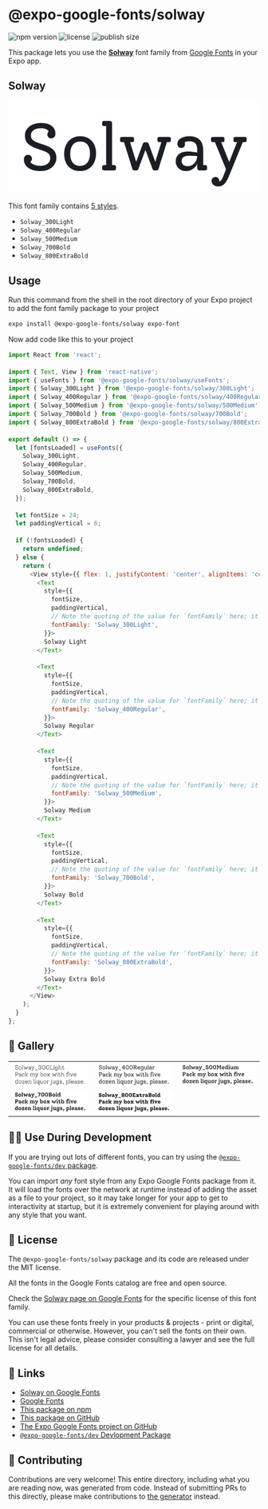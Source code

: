 # @expo-google-fonts/solway

![npm version](https://flat.badgen.net/npm/v/@expo-google-fonts/solway)
![license](https://flat.badgen.net/github/license/expo/google-fonts)
![publish size](https://flat.badgen.net/packagephobia/install/@expo-google-fonts/solway)

This package lets you use the [**Solway**](https://fonts.google.com/specimen/Solway) font family from [Google Fonts](https://fonts.google.com/) in your Expo app.

## Solway

![Solway](./font-family.png)

This font family contains [5 styles](#-gallery).

- `Solway_300Light`
- `Solway_400Regular`
- `Solway_500Medium`
- `Solway_700Bold`
- `Solway_800ExtraBold`

## Usage

Run this command from the shell in the root directory of your Expo project to add the font family package to your project
```sh
expo install @expo-google-fonts/solway expo-font
```

Now add code like this to your project
```js
import React from 'react';

import { Text, View } from 'react-native';
import { useFonts } from '@expo-google-fonts/solway/useFonts';
import { Solway_300Light } from '@expo-google-fonts/solway/300Light';
import { Solway_400Regular } from '@expo-google-fonts/solway/400Regular';
import { Solway_500Medium } from '@expo-google-fonts/solway/500Medium';
import { Solway_700Bold } from '@expo-google-fonts/solway/700Bold';
import { Solway_800ExtraBold } from '@expo-google-fonts/solway/800ExtraBold';

export default () => {
  let [fontsLoaded] = useFonts({
    Solway_300Light,
    Solway_400Regular,
    Solway_500Medium,
    Solway_700Bold,
    Solway_800ExtraBold,
  });

  let fontSize = 24;
  let paddingVertical = 6;

  if (!fontsLoaded) {
    return undefined;
  } else {
    return (
      <View style={{ flex: 1, justifyContent: 'center', alignItems: 'center' }}>
        <Text
          style={{
            fontSize,
            paddingVertical,
            // Note the quoting of the value for `fontFamily` here; it expects a string!
            fontFamily: 'Solway_300Light',
          }}>
          Solway Light
        </Text>

        <Text
          style={{
            fontSize,
            paddingVertical,
            // Note the quoting of the value for `fontFamily` here; it expects a string!
            fontFamily: 'Solway_400Regular',
          }}>
          Solway Regular
        </Text>

        <Text
          style={{
            fontSize,
            paddingVertical,
            // Note the quoting of the value for `fontFamily` here; it expects a string!
            fontFamily: 'Solway_500Medium',
          }}>
          Solway Medium
        </Text>

        <Text
          style={{
            fontSize,
            paddingVertical,
            // Note the quoting of the value for `fontFamily` here; it expects a string!
            fontFamily: 'Solway_700Bold',
          }}>
          Solway Bold
        </Text>

        <Text
          style={{
            fontSize,
            paddingVertical,
            // Note the quoting of the value for `fontFamily` here; it expects a string!
            fontFamily: 'Solway_800ExtraBold',
          }}>
          Solway Extra Bold
        </Text>
      </View>
    );
  }
};

```

## 🔡 Gallery


||||
|-|-|-|
|![Solway_300Light](./Solway_300Light.ttf.png)|![Solway_400Regular](./Solway_400Regular.ttf.png)|![Solway_500Medium](./Solway_500Medium.ttf.png)||
|![Solway_700Bold](./Solway_700Bold.ttf.png)|![Solway_800ExtraBold](./Solway_800ExtraBold.ttf.png)|||


## 👩‍💻 Use During Development

If you are trying out lots of different fonts, you can try using the [`@expo-google-fonts/dev` package](https://github.com/expo/google-fonts/tree/master/font-packages/dev#readme).

You can import *any* font style from any Expo Google Fonts package from it. It will load the fonts
over the network at runtime instead of adding the asset as a file to your project, so it may take longer
for your app to get to interactivity at startup, but it is extremely convenient
for playing around with any style that you want.

## 📖 License

The `@expo-google-fonts/solway` package and its code are released under the MIT license.

All the fonts in the Google Fonts catalog are free and open source.

Check the [Solway page on Google Fonts](https://fonts.google.com/specimen/Solway) for the specific license of this font family.

You can use these fonts freely in your products & projects - print or digital, commercial or otherwise. However, you can't sell the fonts on their own. This isn't legal advice, please consider consulting a lawyer and see the full license for all details.

## 🔗 Links

- [Solway on Google Fonts](https://fonts.google.com/specimen/Solway)
- [Google Fonts](https://fonts.google.com/)
- [This package on npm](https://www.npmjs.com/package/@expo-google-fonts/solway)
- [This package on GitHub](https://github.com/expo/google-fonts/tree/master/font-packages/solway)
- [The Expo Google Fonts project on GitHub](https://github.com/expo/google-fonts)
- [`@expo-google-fonts/dev` Devlopment Package](https://github.com/expo/google-fonts/tree/master/font-packages/dev)

## 🤝 Contributing

Contributions are very welcome! This entire directory, including what you are reading now, was generated from code. Instead of submitting PRs to this directly, please make contributions to [the generator](https://github.com/expo/google-fonts/tree/master/packages/generator) instead.
